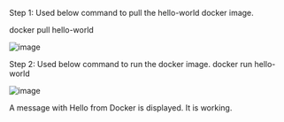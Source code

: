 Step 1:
Used below command to pull the hello-world docker image.

docker pull hello-world

![image](https://user-images.githubusercontent.com/56485799/195376334-27007095-4437-4839-a69b-3ac2fa32a351.png)

Step 2:
Used below command to run the docker image.
docker run hello-world
  
![image](https://user-images.githubusercontent.com/56485799/195376839-d96d9ace-3b71-4f46-861b-3a52137f2f41.png)

A message with Hello from Docker is displayed. It is working.
